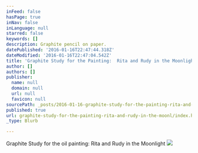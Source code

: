 ```yaml
---
inFeed: false
hasPage: true
inNav: false
inLanguage: null
starred: false
keywords: []
description: Graphite pencil on paper.
datePublished: '2016-01-16T22:47:44.318Z'
dateModified: '2016-01-16T22:47:04.542Z'
title: 'Graphite Study for the Painting:  Rita and Rudy in the Moonlight.'
author: []
authors: []
publisher:
  name: null
  domain: null
  url: null
  favicon: null
sourcePath: _posts/2016-01-16-graphite-study-for-the-painting-rita-and-rudy-in-the-moonl.md
published: true
url: graphite-study-for-the-painting-rita-and-rudy-in-the-moonl/index.html
_type: Blurb

---
```

Graphite Study for the oil painting:  Rita and Rudy in the Moonlight
![](https://the-grid-user-content.s3-us-west-2.amazonaws.com/67d302f8-8a19-43a8-911f-2d041b45dcae.jpg)